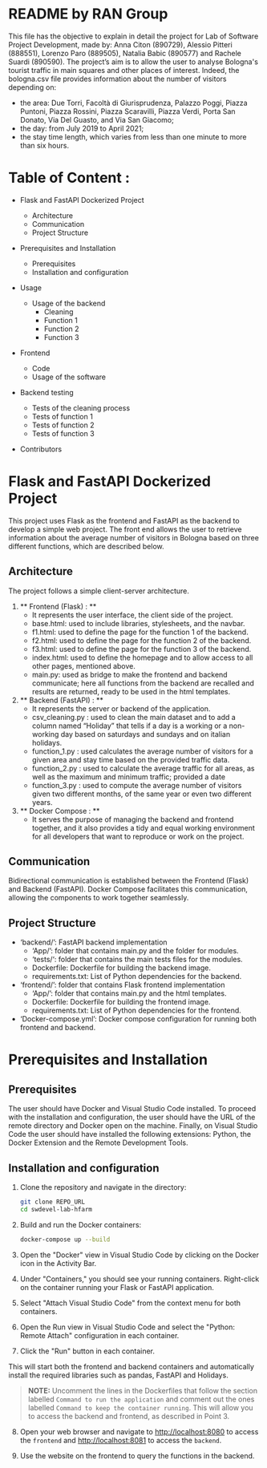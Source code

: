 # README by RAN Group

This file has the objective to explain in detail the project for Lab of Software Project Development, made by: Anna Citon (890729), Alessio Pitteri (888551), Lorenzo Paro (889505), Natalia Babic (890577) and Rachele Suardi (890590).
The project’s aim is to allow the user to analyse Bologna's tourist traffic in main squares and other places of interest. Indeed, the bologna.csv file provides information about the number of visitors depending on:
- the area: Due Torri, Facoltà di Giurisprudenza, Palazzo Poggi, Piazza Puntoni, Piazza Rossini, Piazza
  Scaravilli, Piazza Verdi, Porta San Donato, Via Del Guasto, and Via San Giacomo;
- the day: from July 2019 to April 2021;
- the stay time length, which varies from less than one minute to more than six hours. 

# Table of Content : 
- Flask and FastAPI Dockerized Project 
    - Architecture 
    - Communication 
    - Project Structure 

- Prerequisites and Installation 
    - Prerequisites 
    - Installation and configuration 
- Usage 
    - Usage of the backend
        - Cleaning 
        - Function 1
        - Function 2
        - Function 3
- Frontend 
    - Code 
    - Usage of the software 
- Backend testing 
    - Tests of the cleaning process
    - Tests of function 1
    - Tests of function 2
    - Tests of function 3
- Contributors 

# Flask and FastAPI Dockerized Project 
This project uses Flask as the frontend and FastAPI as the backend to develop a simple web project. The front end allows the user to retrieve information about the average number of visitors in Bologna based on three different functions, which are described below.

## Architecture
The project follows a simple client-server architecture.
1. ** Frontend (Flask) : **
    - It represents the user interface, the client side of the project. 
    - base.html: used to include libraries, stylesheets, and the navbar.
    - f1.html: used to define the page for the function 1 of the backend.
    - f2.html: used to define the page for the function 2 of the backend. 
    - f3.html: used to define the page for the function 3 of the backend.
    - index.html: used to define the homepage and to allow access to all other pages, mentioned above.
    - main.py: used as bridge to make the frontend and backend communicate; here all functions from the backend are recalled and results are returned, ready to be used in the html templates.
2. ** Backend (FastAPI) : **
    - It represents the server or backend of the application.
    - csv_cleaning.py : used to clean the main dataset and to add a column named “Holiday” that tells if a day is a working or a non-working day based on saturdays and sundays and on italian holidays.
    - function_1.py : used calculates the average number of visitors for a given area and stay time based on the provided traffic data.
    - function_2.py : used to calculate the average traffic for all areas, as well as the maximum and minimum traffic; provided a date
    - function_3.py : used to compute the average number of visitors given two different months, of the same year or even two different years.
3. ** Docker Compose : **
    - It serves the purpose of managing the backend and frontend together, and it also provides a tidy and equal working environment for all developers that want to reproduce or work on the project.

## Communication 
Bidirectional communication is established between the Frontend (Flask) and Backend (FastAPI). Docker Compose facilitates this communication, allowing the components to work together seamlessly.


## Project Structure 
- ‘backend/’: FastAPI backend implementation 
    - ‘App/’: folder that contains main.py and the folder for modules. 
    - ‘tests/‘: folder that contains the main tests files for the modules.
    - Dockerfile: Dockerfile for building the backend image.
    - requirements.txt: List of Python dependencies for the backend.
- ‘frontend/’: folder that contains Flask frontend implementation
    - ‘App/’: folder that contains main.py and the html templates.
    - Dockerfile: Dockerfile for building the frontend image. 
    - requirements.txt: List of Python dependencies for the frontend. 
- ‘Docker-compose.yml’: Docker compose configuration for running both frontend and backend. 

# Prerequisites and Installation

## Prerequisites 
The user should have Docker and Visual Studio Code installed. To proceed with the installation and configuration, the user should have the URL of the remote directory and Docker open on the machine. Finally, on Visual Studio Code the user should have installed the following extensions: Python, the Docker Extension and the Remote Development Tools.

##  Installation and configuration 

1. Clone the repository and navigate in the directory:

   ```bash
   git clone REPO_URL
   cd swdevel-lab-hfarm
   ```

2. Build and run the Docker containers:

   ```bash
   docker-compose up --build
   ```
3. Open the "Docker" view in Visual Studio Code by clicking on the Docker icon in the Activity Bar.

4. Under "Containers," you should see your running containers. Right-click on the container running your Flask or FastAPI application.

5. Select "Attach Visual Studio Code" from the context menu for both containers.

6. Open the Run view in Visual Studio Code and select the "Python: Remote Attach" configuration in each container.

7. Click the "Run" button in each container. 

This will start both the frontend and backend containers and automatically install the required libraries such as pandas, FastAPI and Holidays.
  
> **NOTE:** Uncomment the lines in the Dockerfiles that follow the section labelled `Command to run the application` and comment out the ones labelled `Command to keep the container running`. This will allow you to access the backend and frontend, as described in Point 3.

8.  Open your web browser and navigate to [http://localhost:8080](http://localhost:8080) to access the `frontend` and [http://localhost:8081](http://localhost:8081) to access the `backend`.

9. Use the website on the frontend to query the functions in the backend.

